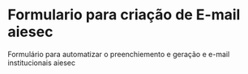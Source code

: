 # Formulario para criação de E-mail aiesec
Formulário para automatizar o preenchiemento e geração e e-mail institucionais aiesec
